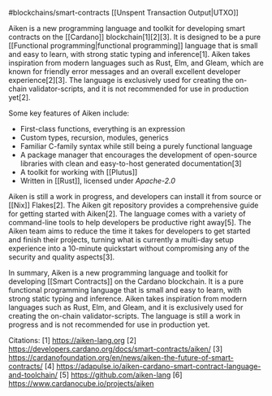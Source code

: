 #blockchains/smart-contracts 
[[Unspent Transaction Output|UTXO]]

Aiken is a new programming language and toolkit for developing smart contracts on the [[Cardano]] blockchain[1][2][3]. It is designed to be a pure [[Functional programming|functional programming]] language that is small and easy to learn, with strong static typing and inference[1]. Aiken takes inspiration from modern languages such as Rust, Elm, and Gleam, which are known for friendly error messages and an overall excellent developer experience[2][3]. The language is exclusively used for creating the on-chain validator-scripts, and it is not recommended for use in production yet[2]. 

Some key features of Aiken include:
- First-class functions, everything is an expression
- Custom types, recursion, modules, generics
- Familiar C-family syntax while still being a purely functional language
- A package manager that encourages the development of open-source libraries with clean and easy-to-host generated documentation[3]
- A toolkit for working with [[Plutus]]
- Written in [[Rust]], licensed under _Apache-2.0_

Aiken is still a work in progress, and developers can install it from source or [[Nix]] Flakes[2]. The Aiken git repository provides a comprehensive guide for getting started with Aiken[2]. The language comes with a variety of command-line tools to help developers be productive right away[5]. The Aiken team aims to reduce the time it takes for developers to get started and finish their projects, turning what is currently a multi-day setup experience into a 10-minute quickstart without compromising any of the security and quality aspects[3]. 

In summary, Aiken is a new programming language and toolkit for developing [[Smart Contracts]] on the Cardano blockchain. It is a pure functional programming language that is small and easy to learn, with strong static typing and inference. Aiken takes inspiration from modern languages such as Rust, Elm, and Gleam, and it is exclusively used for creating the on-chain validator-scripts. The language is still a work in progress and is not recommended for use in production yet.

Citations:
[1] https://aiken-lang.org
[2] https://developers.cardano.org/docs/smart-contracts/aiken/
[3] https://cardanofoundation.org/en/news/aiken-the-future-of-smart-contracts/
[4] https://adapulse.io/aiken-cardano-smart-contract-language-and-toolchain/
[5] https://github.com/aiken-lang
[6] https://www.cardanocube.io/projects/aiken

